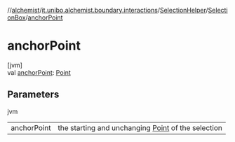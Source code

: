 //[alchemist](../../../../index.md)/[it.unibo.alchemist.boundary.interactions](../../index.md)/[SelectionHelper](../index.md)/[SelectionBox](index.md)/[anchorPoint](anchor-point.md)

# anchorPoint

[jvm]\
val [anchorPoint](anchor-point.md): [Point](https://docs.oracle.com/javase/8/docs/api/java/awt/Point.html)

## Parameters

jvm

| | |
|---|---|
| anchorPoint | the starting and unchanging [Point](https://docs.oracle.com/javase/8/docs/api/java/awt/Point.html) of the selection |
